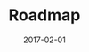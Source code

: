 ---
title: Roadmap
linktitle: Roadmap
description: Improved performance, security and ease of use are just a few of the reasons static site generators are so appealing.
date: 2017-02-01
publishdate: 2017-02-01
lastmod: 2017-02-01
keywords: [ssg,static,performance,security]
menu:
  docs:
    parent: "about"
    weight: 3
weight: 3
sections_weight: 3
draft: false
aliases: []
toc: false
---